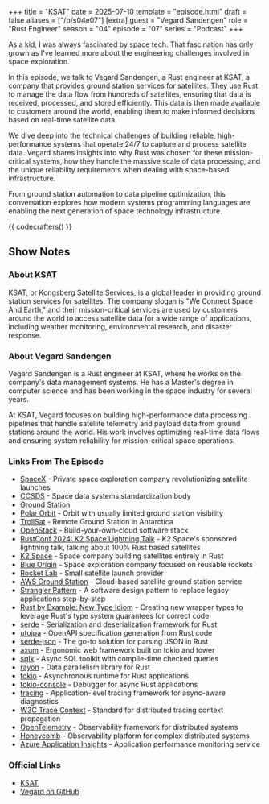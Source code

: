 +++
title = "KSAT"
date = 2025-07-10
template = "episode.html"
draft = false
aliases = ["/p/s04e07"]
[extra]
guest = "Vegard Sandengen"
role = "Rust Engineer"
season = "04"
episode = "07"
series = "Podcast"
+++

<div><script id="letscast-player-204ce5f9" src="https://letscast.fm/podcasts/rust-in-production-82281512/episodes/ksat-with-vegard-sandengen/player.js?size=s"></script></div>

As a kid, I was always fascinated by space tech.
That fascination has only grown as I've learned more about the engineering challenges involved in space exploration.

In this episode, we talk to Vegard Sandengen, a Rust engineer at KSAT, a company that provides ground station services for satellites.
They use Rust to manage the data flow from hundreds of satellites, ensuring that data is received, processed, and stored efficiently.
This data is then made available to customers around the world, enabling them to make informed decisions based on real-time satellite data.

We dive deep into the technical challenges of building reliable, high-performance systems that operate 24/7 to capture and process satellite data.
Vegard shares insights into why Rust was chosen for these mission-critical systems, how they handle the massive scale of data processing,
and the unique reliability requirements when dealing with space-based infrastructure.

From ground station automation to data pipeline optimization, this conversation explores how modern systems programming languages
are enabling the next generation of space technology infrastructure.

{{ codecrafters() }}

## Show Notes

### About KSAT 

KSAT, or Kongsberg Satellite Services, is a global leader in providing ground station services for satellites.
The company slogan is "We Connect Space And Earth," and their mission-critical services are used by customers around the world to access satellite data
for a wide range of applications, including weather monitoring, environmental research, and disaster response.

### About Vegard Sandengen 

Vegard Sandengen is a Rust engineer at KSAT, where he works on the company's data management systems.
He has a Master's degree in computer science and has been working in the space industry for several years.

At KSAT, Vegard focuses on building high-performance data processing pipelines that handle satellite telemetry and payload data
from ground stations around the world. His work involves optimizing real-time data flows and ensuring system reliability
for mission-critical space operations.

### Links From The Episode

- [SpaceX](https://www.spacex.com/) - Private space exploration company revolutionizing satellite launches
- [CCSDS](https://ccsds.org/) - Space data systems standardization body
- [Ground Station](https://en.wikipedia.org/wiki/Ground_station)
- [Polar Orbit](https://en.wikipedia.org/wiki/Polar_orbit) - Orbit with usually limited ground station visibility
- [TrollSat](https://en.wikipedia.org/wiki/Troll_Satellite_Station) - Remote Ground Station in Antarctica
- [OpenStack](https://www.openstack.org/) - Build-your-own-cloud software stack
- [RustConf 2024: K2 Space Lightning Talk](https://youtu.be/rME_t6Jn_Kw?list=PL2b0df3jKKiTWZeF7cip6ZUsaVXxWioRi&t=736) - K2 Space's sponsored lightning talk, talking about 100% Rust based satellites
- [K2 Space](https://www.k2space.com/) - Space company building satellites entirely in Rust
- [Blue Origin](https://www.blueorigin.com/) - Space exploration company focused on reusable rockets
- [Rocket Lab](https://www.rocketlabusa.com/) - Small satellite launch provider
- [AWS Ground Station](https://aws.amazon.com/ground-station/) - Cloud-based satellite ground station service
- [Strangler Pattern](https://en.wikipedia.org/wiki/Strangler_fig_pattern) - A software design pattern to replace legacy applications step-by-step
- [Rust by Example: New Type Idiom](https://doc.rust-lang.org/rust-by-example/generics/new_types.html) - Creating new wrapper types to leverage Rust's type system guarantees for correct code
- [serde](https://serde.rs/) - Serialization and deserialization framework for Rust
- [utoipa](https://github.com/juhaku/utoipa) - OpenAPI specification generation from Rust code
- [serde-json](https://github.com/serde-rs/json) - The go-to solution for parsing JSON in Rust
- [axum](https://github.com/tokio-rs/axum) - Ergonomic web framework built on tokio and tower
- [sqlx](https://github.com/launchbadge/sqlx) - Async SQL toolkit with compile-time checked queries
- [rayon](https://github.com/rayon-rs/rayon) - Data parallelism library for Rust
- [tokio](https://tokio.rs/) - Asynchronous runtime for Rust applications
- [tokio-console](https://github.com/tokio-rs/console) - Debugger for async Rust applications
- [tracing](https://tracing.rs/) - Application-level tracing framework for async-aware diagnostics
- [W3C Trace Context](https://www.w3.org/TR/trace-context/) - Standard for distributed tracing context propagation
- [OpenTelemetry](https://opentelemetry.io/) - Observability framework for distributed systems
- [Honeycomb](https://www.honeycomb.io/) - Observability platform for complex distributed systems
- [Azure Application Insights](https://learn.microsoft.com/en-us/azure/azure-monitor/app/app-insights-overview) - Application performance monitoring service

### Official Links

- [KSAT](https://www.ksat.no/)
- [Vegard on GitHub](https://github.com/veeg)
